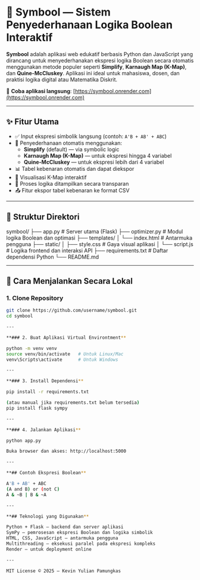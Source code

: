 # 🧠 Symbool — Sistem Penyederhanaan Logika Boolean Interaktif

**Symbool** adalah aplikasi web edukatif berbasis Python dan JavaScript yang dirancang untuk menyederhanakan ekspresi logika Boolean secara otomatis menggunakan metode populer seperti **Simplify**, **Karnaugh Map (K-Map)**, dan **Quine-McCluskey**. Aplikasi ini ideal untuk mahasiswa, dosen, dan praktisi logika digital atau Matematika Diskrit.

🔗 **Coba aplikasi langsung**: [https://symbool.onrender.com](https://symbool.onrender.com)

---

## ✨ Fitur Utama

- ✅ Input ekspresi simbolik langsung (contoh: `A'B + AB' + ABC`)
- 🔄 Penyederhanaan otomatis menggunakan:
  - **Simplify** (default) — via symbolic logic
  - **Karnaugh Map (K-Map)** — untuk ekspresi hingga 4 variabel
  - **Quine-McCluskey** — untuk ekspresi lebih dari 4 variabel
- 📊 Tabel kebenaran otomatis dan dapat diekspor
- 🧩 Visualisasi K-Map interaktif
- 🧠 Proses logika ditampilkan secara transparan
- 📤 Fitur ekspor tabel kebenaran ke format CSV

---

## 📁 Struktur Direktori

symbool/
├── app.py # Server utama (Flask)
├── optimizer.py # Modul logika Boolean dan optimasi
├── templates/
│ └── index.html # Antarmuka pengguna
├── static/
│ ├── style.css # Gaya visual aplikasi
│ └── script.js # Logika frontend dan interaksi API
├── requirements.txt # Daftar dependensi Python
└── README.md

---

## 🚀 Cara Menjalankan Secara Lokal

### 1. Clone Repository

```bash
git clone https://github.com/username/symbool.git
cd symbool

---

**### 2. Buat Aplikasi Virtual Environtment**

python -m venv venv
source venv/bin/activate   # Untuk Linux/Mac
venv\Scripts\activate      # Untuk Windows

---

**### 3. Install Dependensi**

pip install -r requirements.txt

(atau manual jika requirements.txt belum tersedia)
pip install flask sympy

---

**### 4. Jalankan Aplikasi**

python app.py

Buka browser dan akses: http://localhost:5000

---

**## Contoh Ekspresi Boolean**

A'B + AB' + ABC
(A and B) or (not C)
A & ~B | B & ~A

---

**## Teknologi yang Digunakan**

Python + Flask — backend dan server aplikasi
SymPy — pemrosesan ekspresi Boolean dan logika simbolik
HTML, CSS, JavaScript — antarmuka pengguna
Multithreading — eksekusi paralel pada ekspresi kompleks
Render — untuk deployment online

---

MIT License © 2025 — Kevin Yulian Pamungkas
